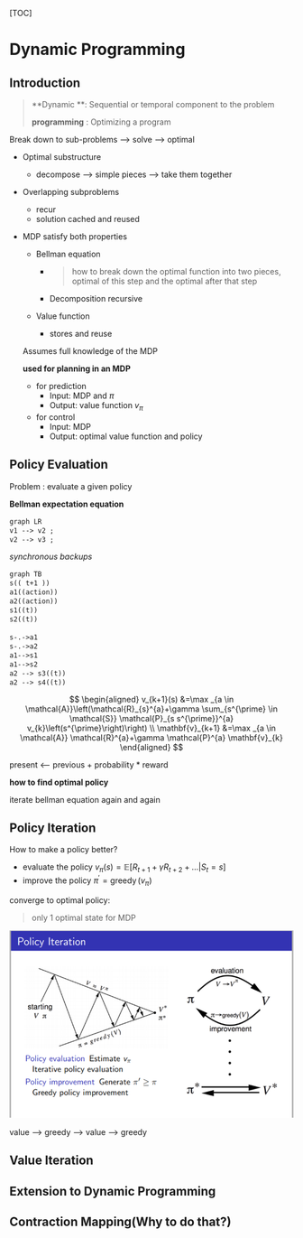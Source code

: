 [TOC]

# Dynamic Programming

## Introduction

> **Dynamic **: Sequential or temporal component to the problem
>
> **programming** :  Optimizing a program



Break down to sub-problems --> solve --> optimal

- Optimal substructure

  - decompose --> simple pieces --> take them together

- Overlapping subproblems

  - recur
  - solution cached and reused

- MDP satisfy both properties

  - Bellman equation 

    - > how to break down the optimal function into two pieces, optimal of this step and the optimal after that step

    - Decomposition   recursive

  - Value function

    - stores and reuse

  

  Assumes full knowledge of the MDP

  **used for planning in an MDP**

  - for prediction
    - Input: MDP and $\pi$
    - Output: value function $v_\pi$
  - for control
    - Input: MDP
    - Output: optimal value function and policy

  

## **Policy** Evaluation

Problem : evaluate a given policy

**Bellman expectation equation**



```mermaid
graph LR
v1 --> v2 ;
v2 --> v3 ;
```

*synchronous backups*

```mermaid
graph TB
s((	t+1 )) 
a1((action)) 
a2((action))
s1((t))
s2((t))

s-.->a1
s-.->a2
a1-->s1
a1-->s2
a2 --> s3((t))
a2 --> s4((t))

```

$$
\begin{aligned} v_{k+1}(s) &=\max _{a \in \mathcal{A}}\left(\mathcal{R}_{s}^{a}+\gamma \sum_{s^{\prime} \in \mathcal{S}} \mathcal{P}_{s s^{\prime}}^{a} v_{k}\left(s^{\prime}\right)\right) \\ \mathbf{v}_{k+1} &=\max _{a \in \mathcal{A}} \mathcal{R}^{a}+\gamma \mathcal{P}^{a} \mathbf{v}_{k} \end{aligned}
$$

 

present <-- previous + probability * reward

**how to find optimal policy**

iterate bellman equation again and again

## Policy Iteration

How to make a policy better?

- evaluate the policy $v_{\pi}(s)=\mathbb{E}\left[R_{t+1}+\gamma R_{t+2}+\ldots | S_{t}=s\right]$
- improve the policy  $\pi^{\prime}=\operatorname{greedy}\left(v_{\pi}\right) ​$

converge to optimal policy:

> only 1 optimal state for MDP

![1556026921430](assets/1556026921430.png)

value --> greedy --> value --> greedy



## Value Iteration



## Extension to Dynamic Programming





## Contraction Mapping(Why to do that?)




